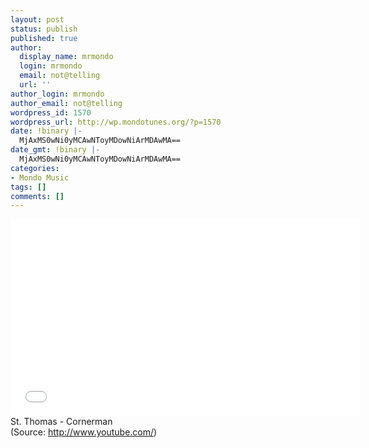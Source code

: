```yaml
---
layout: post
status: publish
published: true
author:
  display_name: mrmondo
  login: mrmondo
  email: not@telling
  url: ''
author_login: mrmondo
author_email: not@telling
wordpress_id: 1570
wordpress_url: http://wp.mondotunes.org/?p=1570
date: !binary |-
  MjAxMS0wNi0yMCAwNToyMDowNiArMDAwMA==
date_gmt: !binary |-
  MjAxMS0wNi0yMCAwNToyMDowNiArMDAwMA==
categories:
- Mondo Music
tags: []
comments: []
---
```

<iframe width="560" height="315" src="//www.youtube.com/embed/jjeEDLdIIEQ" frameborder="0"> </iframe>
St. Thomas - Cornerman
<div class="attribution">(<span>Source:</span> <a href="http://www.youtube.com/">http://www.youtube.com/</a>)</div>
